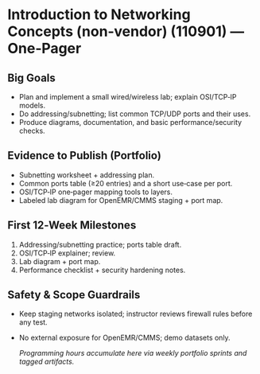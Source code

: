 # Introduction to Networking Concepts (non‑vendor) (110901) — One‑Pager

## Big Goals

- Plan and implement a small wired/wireless lab; explain OSI/TCP‑IP models.
- Do addressing/subnetting; list common TCP/UDP ports and their uses.
- Produce diagrams, documentation, and basic performance/security checks.


## Evidence to Publish (Portfolio)

- Subnetting worksheet + addressing plan.
- Common ports table (≥20 entries) and a short use‑case per port.
- OSI/TCP‑IP one‑pager mapping tools to layers.
- Labeled lab diagram for OpenEMR/CMMS staging + port map.


## First 12‑Week Milestones

1) Addressing/subnetting practice; ports table draft.  
2) OSI/TCP‑IP explainer; review.  
3) Lab diagram + port map.  
4) Performance checklist + security hardening notes.


## Safety & Scope Guardrails

- Keep staging networks isolated; instructor reviews firewall rules before any test.
- No external exposure for OpenEMR/CMMS; demo datasets only.


    _Programming hours accumulate here via weekly portfolio sprints and tagged artifacts._
